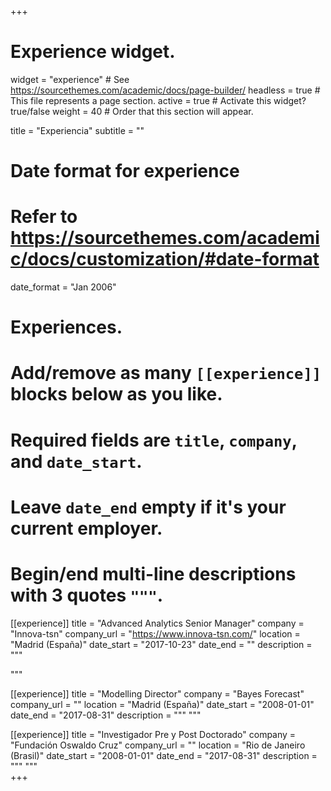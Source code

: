 +++
# Experience widget.
widget = "experience"  # See https://sourcethemes.com/academic/docs/page-builder/
headless = true  # This file represents a page section.
active = true  # Activate this widget? true/false
weight = 40  # Order that this section will appear.

title = "Experiencia"
subtitle = ""

# Date format for experience
#   Refer to https://sourcethemes.com/academic/docs/customization/#date-format
date_format = "Jan 2006"

# Experiences.
#   Add/remove as many `[[experience]]` blocks below as you like.
#   Required fields are `title`, `company`, and `date_start`.
#   Leave `date_end` empty if it's your current employer.
#   Begin/end multi-line descriptions with 3 quotes `"""`.
[[experience]]
  title = "Advanced Analytics Senior Manager"
  company = "Innova-tsn"
  company_url = "https://www.innova-tsn.com/"
  location = "Madrid (España)"
  date_start = "2017-10-23"
  date_end = ""
  description = """

  """

[[experience]]
  title = "Modelling Director"
  company = "Bayes Forecast"
  company_url = ""
  location = "Madrid (España)"
  date_start = "2008-01-01"
  date_end = "2017-08-31"
  description = """
  """  

[[experience]]
  title = "Investigador Pre y Post Doctorado"
  company = "Fundación Oswaldo Cruz"
  company_url = ""
  location = "Rio de Janeiro (Brasil)"
  date_start = "2008-01-01"
  date_end = "2017-08-31"
  description = """
  """    
+++
